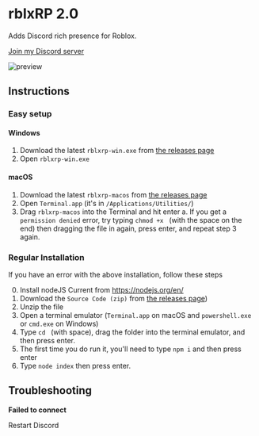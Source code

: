 # rblxRP 2.0
Adds Discord rich presence for Roblox.

[Join my Discord server](https://discord.gg/4qzqg3k)

![preview](https://i.imgur.com/T3hEpBi.png)

## Instructions

### Easy setup

#### Windows

1. Download the latest `rblxrp-win.exe` from [the releases page](https://github.com/theLMGN/rblxRP/releases)
2. Open `rblxrp-win.exe`

#### macOS

1. Download the latest `rblxrp-macos` from [the releases page](https://github.com/theLMGN/rblxRP/releases)
2. Open `Terminal.app` (it's in `/Applications/Utilities/`)
3. Drag `rblxrp-macos` into the Terminal and hit enter
  a. If you get a `permission denied` error, try typing `chmod +x ` (with the space on the end) then dragging the file in again, press enter, and repeat step 3 again.

### Regular Installation

If you have an error with the above installation, follow these steps

0. Install nodeJS Current from https://nodejs.org/en/
1. Download the `Source Code (zip)` from [the releases page](https://github.com/theLMGN/rblxRP/releases))
2. Unzip the file
3. Open a terminal emulator (`Terminal.app` on macOS and `powershell.exe` or `cmd.exe` on Windows)
4. Type `cd ` (with space), drag the folder into the terminal emulator, and then press enter.
5. The first time you do run it, you'll need to type `npm i` and then press enter
6. Type `node index` then press enter.

## Troubleshooting

**Failed to connect**

Restart Discord
